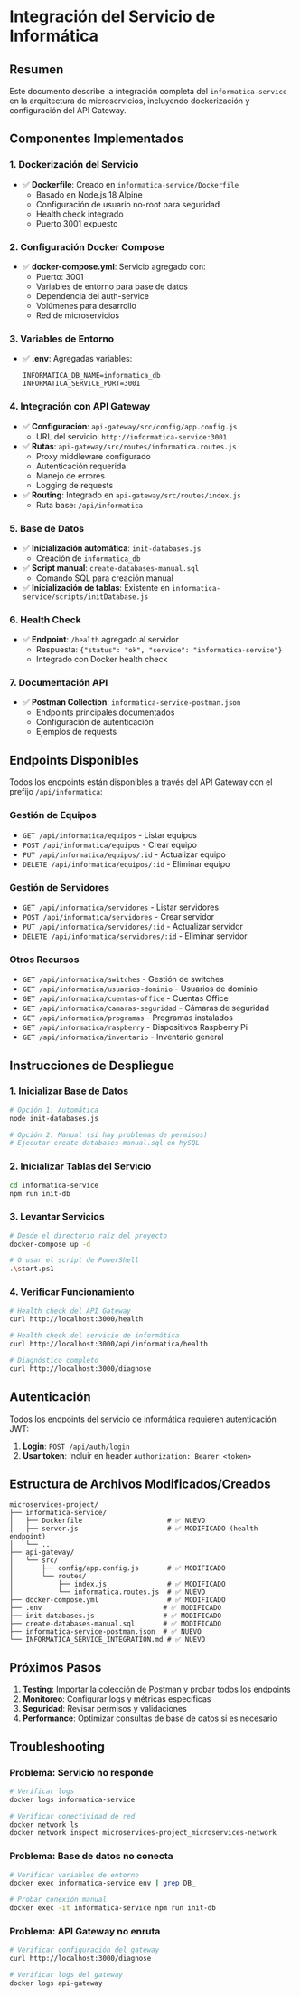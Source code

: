 # Integración del Servicio de Informática

## Resumen
Este documento describe la integración completa del `informatica-service` en la arquitectura de microservicios, incluyendo dockerización y configuración del API Gateway.

## Componentes Implementados

### 1. Dockerización del Servicio
- ✅ **Dockerfile**: Creado en `informatica-service/Dockerfile`
  - Basado en Node.js 18 Alpine
  - Configuración de usuario no-root para seguridad
  - Health check integrado
  - Puerto 3001 expuesto

### 2. Configuración Docker Compose
- ✅ **docker-compose.yml**: Servicio agregado con:
  - Puerto: 3001
  - Variables de entorno para base de datos
  - Dependencia del auth-service
  - Volúmenes para desarrollo
  - Red de microservicios

### 3. Variables de Entorno
- ✅ **.env**: Agregadas variables:
  ```
  INFORMATICA_DB_NAME=informatica_db
  INFORMATICA_SERVICE_PORT=3001
  ```

### 4. Integración con API Gateway
- ✅ **Configuración**: `api-gateway/src/config/app.config.js`
  - URL del servicio: `http://informatica-service:3001`
- ✅ **Rutas**: `api-gateway/src/routes/informatica.routes.js`
  - Proxy middleware configurado
  - Autenticación requerida
  - Manejo de errores
  - Logging de requests
- ✅ **Routing**: Integrado en `api-gateway/src/routes/index.js`
  - Ruta base: `/api/informatica`

### 5. Base de Datos
- ✅ **Inicialización automática**: `init-databases.js`
  - Creación de `informatica_db`
- ✅ **Script manual**: `create-databases-manual.sql`
  - Comando SQL para creación manual
- ✅ **Inicialización de tablas**: Existente en `informatica-service/scripts/initDatabase.js`

### 6. Health Check
- ✅ **Endpoint**: `/health` agregado al servidor
  - Respuesta: `{"status": "ok", "service": "informatica-service"}`
  - Integrado con Docker health check

### 7. Documentación API
- ✅ **Postman Collection**: `informatica-service-postman.json`
  - Endpoints principales documentados
  - Configuración de autenticación
  - Ejemplos de requests

## Endpoints Disponibles

Todos los endpoints están disponibles a través del API Gateway con el prefijo `/api/informatica`:

### Gestión de Equipos
- `GET /api/informatica/equipos` - Listar equipos
- `POST /api/informatica/equipos` - Crear equipo
- `PUT /api/informatica/equipos/:id` - Actualizar equipo
- `DELETE /api/informatica/equipos/:id` - Eliminar equipo

### Gestión de Servidores
- `GET /api/informatica/servidores` - Listar servidores
- `POST /api/informatica/servidores` - Crear servidor
- `PUT /api/informatica/servidores/:id` - Actualizar servidor
- `DELETE /api/informatica/servidores/:id` - Eliminar servidor

### Otros Recursos
- `GET /api/informatica/switches` - Gestión de switches
- `GET /api/informatica/usuarios-dominio` - Usuarios de dominio
- `GET /api/informatica/cuentas-office` - Cuentas Office
- `GET /api/informatica/camaras-seguridad` - Cámaras de seguridad
- `GET /api/informatica/programas` - Programas instalados
- `GET /api/informatica/raspberry` - Dispositivos Raspberry Pi
- `GET /api/informatica/inventario` - Inventario general

## Instrucciones de Despliegue

### 1. Inicializar Base de Datos
```bash
# Opción 1: Automática
node init-databases.js

# Opción 2: Manual (si hay problemas de permisos)
# Ejecutar create-databases-manual.sql en MySQL
```

### 2. Inicializar Tablas del Servicio
```bash
cd informatica-service
npm run init-db
```

### 3. Levantar Servicios
```bash
# Desde el directorio raíz del proyecto
docker-compose up -d

# O usar el script de PowerShell
.\start.ps1
```

### 4. Verificar Funcionamiento
```bash
# Health check del API Gateway
curl http://localhost:3000/health

# Health check del servicio de informática
curl http://localhost:3000/api/informatica/health

# Diagnóstico completo
curl http://localhost:3000/diagnose
```

## Autenticación

Todos los endpoints del servicio de informática requieren autenticación JWT:

1. **Login**: `POST /api/auth/login`
2. **Usar token**: Incluir en header `Authorization: Bearer <token>`

## Estructura de Archivos Modificados/Creados

```
microservices-project/
├── informatica-service/
│   ├── Dockerfile                     # ✅ NUEVO
│   ├── server.js                      # ✅ MODIFICADO (health endpoint)
│   └── ...
├── api-gateway/
│   └── src/
│       ├── config/app.config.js       # ✅ MODIFICADO
│       └── routes/
│           ├── index.js               # ✅ MODIFICADO
│           └── informatica.routes.js  # ✅ NUEVO
├── docker-compose.yml                 # ✅ MODIFICADO
├── .env                              # ✅ MODIFICADO
├── init-databases.js                 # ✅ MODIFICADO
├── create-databases-manual.sql       # ✅ MODIFICADO
├── informatica-service-postman.json  # ✅ NUEVO
└── INFORMATICA_SERVICE_INTEGRATION.md # ✅ NUEVO
```

## Próximos Pasos

1. **Testing**: Importar la colección de Postman y probar todos los endpoints
2. **Monitoreo**: Configurar logs y métricas específicas
3. **Seguridad**: Revisar permisos y validaciones
4. **Performance**: Optimizar consultas de base de datos si es necesario

## Troubleshooting

### Problema: Servicio no responde
```bash
# Verificar logs
docker logs informatica-service

# Verificar conectividad de red
docker network ls
docker network inspect microservices-project_microservices-network
```

### Problema: Base de datos no conecta
```bash
# Verificar variables de entorno
docker exec informatica-service env | grep DB_

# Probar conexión manual
docker exec -it informatica-service npm run init-db
```

### Problema: API Gateway no enruta
```bash
# Verificar configuración del gateway
curl http://localhost:3000/diagnose

# Verificar logs del gateway
docker logs api-gateway
```